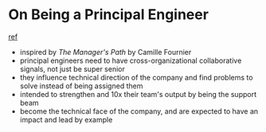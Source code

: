 # On Being a Principal Engineer
[ref](https://blog.dbsmasher.com/2019/01/28/on-being-a-principal-engineer.html)

- inspired by *The Manager's Path* by Camille Fournier
- principal engineers need to have cross-organizational collaborative signals, not just be super senior
- they influence technical direction of the company and find problems to solve instead of being assigned them
- intended to strengthen and 10x their team's output by being the support beam
- become the technical face of the company, and are expected to have an impact and lead by example